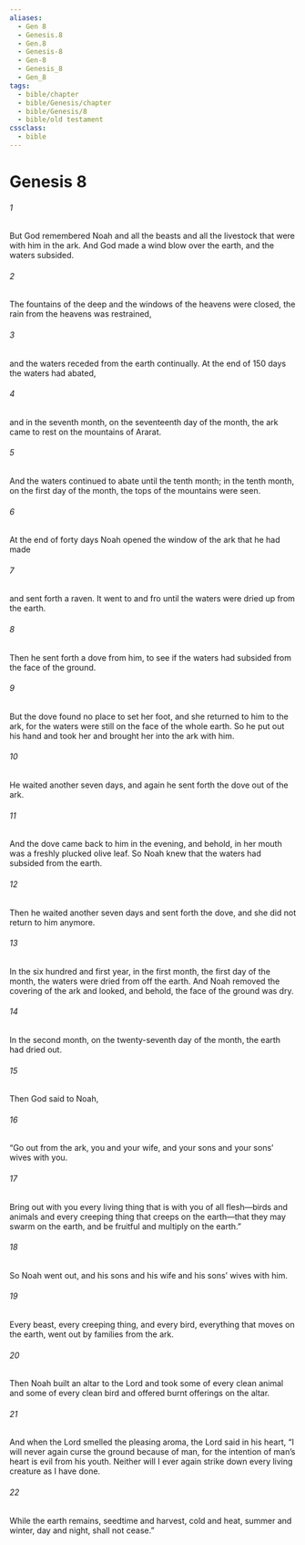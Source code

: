 ```yaml
---
aliases:
  - Gen 8
  - Genesis.8
  - Gen.8
  - Genesis-8
  - Gen-8
  - Genesis_8
  - Gen_8
tags:
  - bible/chapter
  - bible/Genesis/chapter
  - bible/Genesis/8
  - bible/old testament
cssclass:
  - bible
---
```


# Genesis 8

###### 1
But God remembered Noah and all the beasts and all the livestock that were with him in the ark. And God made a wind blow over the earth, and the waters subsided.
###### 2
The fountains of the deep and the windows of the heavens were closed, the rain from the heavens was restrained,
###### 3
and the waters receded from the earth continually. At the end of 150 days the waters had abated,
###### 4
and in the seventh month, on the seventeenth day of the month, the ark came to rest on the mountains of Ararat.
###### 5
And the waters continued to abate until the tenth month; in the tenth month, on the first day of the month, the tops of the mountains were seen.
###### 6
At the end of forty days Noah opened the window of the ark that he had made
###### 7
and sent forth a raven. It went to and fro until the waters were dried up from the earth.
###### 8
Then he sent forth a dove from him, to see if the waters had subsided from the face of the ground.
###### 9
But the dove found no place to set her foot, and she returned to him to the ark, for the waters were still on the face of the whole earth. So he put out his hand and took her and brought her into the ark with him.
###### 10
He waited another seven days, and again he sent forth the dove out of the ark.
###### 11
And the dove came back to him in the evening, and behold, in her mouth was a freshly plucked olive leaf. So Noah knew that the waters had subsided from the earth.
###### 12
Then he waited another seven days and sent forth the dove, and she did not return to him anymore.
###### 13
In the six hundred and first year, in the first month, the first day of the month, the waters were dried from off the earth. And Noah removed the covering of the ark and looked, and behold, the face of the ground was dry.
###### 14
In the second month, on the twenty-seventh day of the month, the earth had dried out.
###### 15
Then God said to Noah,
###### 16
“Go out from the ark, you and your wife, and your sons and your sons’ wives with you.
###### 17
Bring out with you every living thing that is with you of all flesh—birds and animals and every creeping thing that creeps on the earth—that they may swarm on the earth, and be fruitful and multiply on the earth.”
###### 18
So Noah went out, and his sons and his wife and his sons’ wives with him.
###### 19
Every beast, every creeping thing, and every bird, everything that moves on the earth, went out by families from the ark.
###### 20
Then Noah built an altar to the Lord and took some of every clean animal and some of every clean bird and offered burnt offerings on the altar.
###### 21
And when the Lord smelled the pleasing aroma, the Lord said in his heart, “I will never again curse the ground because of man, for the intention of man’s heart is evil from his youth. Neither will I ever again strike down every living creature as I have done.
###### 22
While the earth remains, seedtime and harvest, cold and heat, summer and winter, day and night, shall not cease.”


